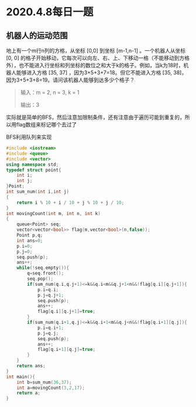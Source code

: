 # 2020.4.8每日一题

## 机器人的运动范围

地上有一个m行n列的方格，从坐标 [0,0] 到坐标 [m-1,n-1] 。一个机器人从坐标 [0, 0] 的格子开始移动，它每次可以向左、右、上、下移动一格（不能移动到方格外），也不能进入行坐标和列坐标的数位之和大于k的格子。例如，当k为18时，机器人能够进入方格 [35, 37] ，因为3+5+3+7=18。但它不能进入方格 [35, 38]，因为3+5+3+8=19。请问该机器人能够到达多少个格子？

> 输入：m = 2, n = 3, k = 1
> 
> 输出：3

实际就是简单的BFS，然后注意加限制条件，还有注意由于遍历可能到重复的，所以用flag数组来标记哪个去过了

BFS利用队列来实现

```cpp
#include <iostream>
#include <queue>
#include <vector>
using namespace std;
typedef struct point{
    int i;
    int j;
}Point;
int sum_num(int i,int j)
{
    return i % 10 + i / 10 + j % 10 + j / 10;
}
int movingCount(int m, int n, int k)
{
    queue<Point> seq;
    vector<vector<bool>> flag(m,vector<bool>(n,false));
    Point p,q;
    int ans=0;
    p.i=0;
    p.j=0;
    seq.push(p);
    ans++;
    while(!seq.empty()){
        q=seq.front();
        seq.pop();
        if(sum_num(q.i,q.j+1)<=k&&q.i<m&&q.j+1<n&&!flag[q.i][q.j+1]){
            p.i=q.i;
            p.j=q.j+1;
            seq.push(p);
            ans++;
            flag[q.i][q.j+1]=true;
        }
        if(sum_num(q.i+1,q.j)<=k&&q.i+1<m&&q.j<n&&!flag[q.i+1][q.j]){
            p.i=q.i+1;
            p.j=q.j;
            seq.push(p);
            ans++;
            flag[q.i+1][q.j]=true;
        }
    }
    return ans;
}
int main(){
    int b=sum_num(36,37);
    int a=movingCount(3,2,17);
    return a;
}
```